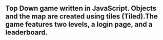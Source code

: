 ## Top Down game written in JavaScript. Objects and the map are created using tiles (Tiled).The game features two levels, a login page, and a leaderboard.
